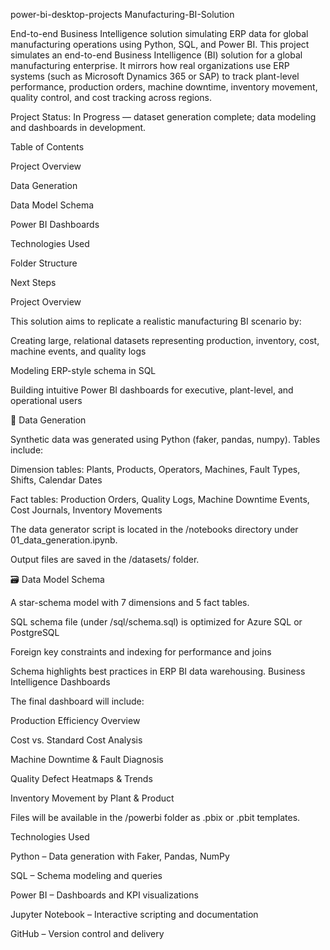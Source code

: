 power-bi-desktop-projects Manufacturing-BI-Solution

End-to-end Business Intelligence solution simulating ERP data for global manufacturing operations using Python, SQL, and Power BI. This project simulates an end-to-end Business Intelligence (BI) solution for a global manufacturing enterprise. It mirrors how real organizations use ERP systems (such as Microsoft Dynamics 365 or SAP) to track plant-level performance, production orders, machine downtime, inventory movement, quality control, and cost tracking across regions.

 Project Status: In Progress — dataset generation complete; data modeling and dashboards in development.

Table of Contents

Project Overview

Data Generation

Data Model Schema

Power BI Dashboards

Technologies Used

Folder Structure

Next Steps

 Project Overview

This solution aims to replicate a realistic manufacturing BI scenario by:

Creating large, relational datasets representing production, inventory, cost, machine events, and quality logs

Modeling ERP-style schema in SQL

Building intuitive Power BI dashboards for executive, plant-level, and operational users

🧪 Data Generation

Synthetic data was generated using Python (faker, pandas, numpy). Tables include:

Dimension tables: Plants, Products, Operators, Machines, Fault Types, Shifts, Calendar Dates

Fact tables: Production Orders, Quality Logs, Machine Downtime Events, Cost Journals, Inventory Movements

The data generator script is located in the /notebooks directory under 01_data_generation.ipynb.

Output files are saved in the /datasets/ folder.

🗃️ Data Model Schema

A star-schema model with 7 dimensions and 5 fact tables.

SQL schema file (under /sql/schema.sql) is optimized for Azure SQL or PostgreSQL

Foreign key constraints and indexing for performance and joins

Schema highlights best practices in ERP BI data warehousing. Business Intelligence Dashboards

The final dashboard will include:

Production Efficiency Overview

Cost vs. Standard Cost Analysis

Machine Downtime & Fault Diagnosis

Quality Defect Heatmaps & Trends

Inventory Movement by Plant & Product

Files will be available in the /powerbi folder as .pbix or .pbit templates.

Technologies Used

Python – Data generation with Faker, Pandas, NumPy

SQL – Schema modeling and queries

Power BI – Dashboards and KPI visualizations

Jupyter Notebook – Interactive scripting and documentation

GitHub – Version control and delivery
